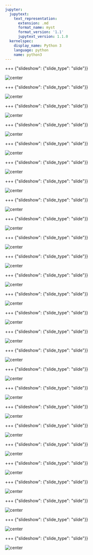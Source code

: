 ```yaml
---
jupyter:
  jupytext:
    text_representation:
      extension: .md
      format_name: myst
      format_version: '1.1'
      jupytext_version: 1.1.0
  kernelspec:
    display_name: Python 3
    language: python
    name: python3
---
```


+++ {"slideshow": {"slide_type": "slide"}}

![center](https://github.com/IBMDeveloperMEA/YPDL-SentimentAnalysis-LR/blob/main/images/slide_images/Slide1.jpeg?raw=true)

+++ {"slideshow": {"slide_type": "slide"}}

![center](https://github.com/IBMDeveloperMEA/YPDL-SentimentAnalysis-LR/blob/main/images/slide_images/Slide2.jpeg?raw=true)

+++ {"slideshow": {"slide_type": "slide"}}

![center](https://github.com/IBMDeveloperMEA/YPDL-SentimentAnalysis-LR/blob/main/images/slide_images/Slide3.jpeg?raw=true)

+++ {"slideshow": {"slide_type": "slide"}}

![center](https://github.com/IBMDeveloperMEA/YPDL-SentimentAnalysis-LR/blob/main/images/slide_images/Slide4.jpeg?raw=true)

+++ {"slideshow": {"slide_type": "slide"}}

![center](https://github.com/IBMDeveloperMEA/YPDL-SentimentAnalysis-LR/blob/main/images/slide_images/Slide5.jpeg?raw=true)

+++ {"slideshow": {"slide_type": "slide"}}

![center](https://github.com/IBMDeveloperMEA/YPDL-SentimentAnalysis-LR/blob/main/images/slide_images/Slide6.jpeg?raw=true)

+++ {"slideshow": {"slide_type": "slide"}}

![center](https://github.com/IBMDeveloperMEA/YPDL-SentimentAnalysis-LR/blob/main/images/slide_images/Slide7.jpeg?raw=true)

+++ {"slideshow": {"slide_type": "slide"}}

![center](https://github.com/IBMDeveloperMEA/YPDL-SentimentAnalysis-LR/blob/main/images/slide_images/Slide8.jpeg?raw=true)

+++ {"slideshow": {"slide_type": "slide"}}

![center](https://github.com/IBMDeveloperMEA/YPDL-SentimentAnalysis-LR/blob/main/images/slide_images/Slide9.jpeg?raw=true)

+++ {"slideshow": {"slide_type": "slide"}}

![center](https://github.com/IBMDeveloperMEA/YPDL-SentimentAnalysis-LR/blob/main/images/slide_images/Slide10.jpeg?raw=true)

+++ {"slideshow": {"slide_type": "slide"}}

![center](https://github.com/IBMDeveloperMEA/YPDL-SentimentAnalysis-LR/blob/main/images/slide_images/Slide11.jpeg?raw=true)

+++ {"slideshow": {"slide_type": "slide"}}

![center](https://github.com/IBMDeveloperMEA/YPDL-SentimentAnalysis-LR/blob/main/images/slide_images/Slide12.jpeg?raw=true)

+++ {"slideshow": {"slide_type": "slide"}}

![center](https://github.com/IBMDeveloperMEA/YPDL-SentimentAnalysis-LR/blob/main/images/slide_images/Slide13.jpeg?raw=true)

+++ {"slideshow": {"slide_type": "slide"}}

![center](https://github.com/IBMDeveloperMEA/YPDL-SentimentAnalysis-LR/blob/main/images/slide_images/Slide14.jpeg?raw=true)

+++ {"slideshow": {"slide_type": "slide"}}

![center](https://github.com/IBMDeveloperMEA/YPDL-SentimentAnalysis-LR/blob/main/images/slide_images/Slide15.jpeg?raw=true)

+++ {"slideshow": {"slide_type": "slide"}}

![center](https://github.com/IBMDeveloperMEA/YPDL-SentimentAnalysis-LR/blob/main/images/slide_images/Slide16.jpeg?raw=true)

+++ {"slideshow": {"slide_type": "slide"}}

![center](https://github.com/IBMDeveloperMEA/YPDL-SentimentAnalysis-LR/blob/main/images/slide_images/Slide17.jpeg?raw=true)

+++ {"slideshow": {"slide_type": "slide"}}

![center](https://github.com/IBMDeveloperMEA/YPDL-SentimentAnalysis-LR/blob/main/images/slide_images/Slide18.jpeg?raw=true)

+++ {"slideshow": {"slide_type": "slide"}}

![center](https://github.com/IBMDeveloperMEA/YPDL-SentimentAnalysis-LR/blob/main/images/slide_images/Slide19.jpeg?raw=true)

+++ {"slideshow": {"slide_type": "slide"}}

![center](https://github.com/IBMDeveloperMEA/YPDL-SentimentAnalysis-LR/blob/main/images/slide_images/Slide20.jpeg?raw=true)

+++ {"slideshow": {"slide_type": "slide"}}

![center](https://github.com/IBMDeveloperMEA/YPDL-SentimentAnalysis-LR/blob/main/images/slide_images/Slide21.jpeg?raw=true)

+++ {"slideshow": {"slide_type": "slide"}}

![center](https://github.com/IBMDeveloperMEA/YPDL-SentimentAnalysis-LR/blob/main/images/slide_images/Slide22.jpeg?raw=true)

+++ {"slideshow": {"slide_type": "slide"}}

![center](https://github.com/IBMDeveloperMEA/YPDL-SentimentAnalysis-LR/blob/main/images/slide_images/Slide23.jpeg?raw=true)

+++ {"slideshow": {"slide_type": "slide"}}

![center](https://github.com/IBMDeveloperMEA/YPDL-SentimentAnalysis-LR/blob/main/images/slide_images/Slide24.jpeg?raw=true)

+++ {"slideshow": {"slide_type": "slide"}}

![center](https://github.com/IBMDeveloperMEA/YPDL-SentimentAnalysis-LR/blob/main/images/slide_images/Slide25.jpeg?raw=true)

+++ {"slideshow": {"slide_type": "slide"}}

![center](https://github.com/IBMDeveloperMEA/YPDL-SentimentAnalysis-LR/blob/main/images/slide_images/Slide26.jpeg?raw=true)